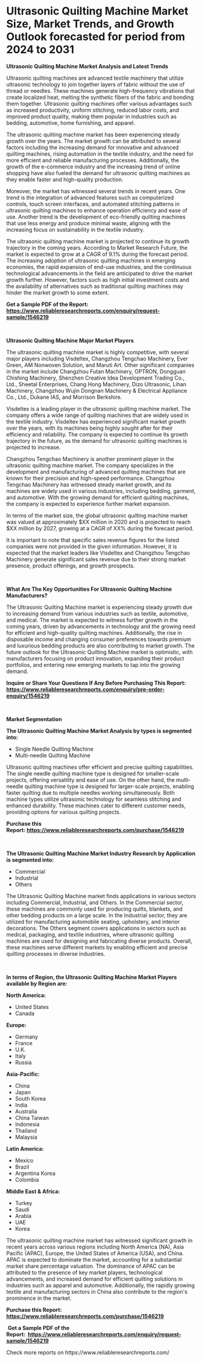 <p><h1>Ultrasonic Quilting Machine Market Size, Market Trends, and Growth Outlook forecasted for period from 2024 to 2031</h1></p><p><strong>Ultrasonic Quilting Machine Market Analysis and Latest Trends</strong></p>
<p><p>Ultrasonic quilting machines are advanced textile machinery that utilize ultrasonic technology to join together layers of fabric without the use of thread or needles. These machines generate high-frequency vibrations that create localized heat, melting the synthetic fibers of the fabric and bonding them together. Ultrasonic quilting machines offer various advantages such as increased productivity, uniform stitching, reduced labor costs, and improved product quality, making them popular in industries such as bedding, automotive, home furnishing, and apparel.</p><p>The ultrasonic quilting machine market has been experiencing steady growth over the years. The market growth can be attributed to several factors including the increasing demand for innovative and advanced quilting machines, rising automation in the textile industry, and the need for more efficient and reliable manufacturing processes. Additionally, the growth of the e-commerce industry and the increasing trend of online shopping have also fueled the demand for ultrasonic quilting machines as they enable faster and high-quality production.</p><p>Moreover, the market has witnessed several trends in recent years. One trend is the integration of advanced features such as computerized controls, touch screen interfaces, and automated stitching patterns in ultrasonic quilting machines to enhance operation efficiency and ease of use. Another trend is the development of eco-friendly quilting machines that use less energy and produce minimal waste, aligning with the increasing focus on sustainability in the textile industry.</p><p>The ultrasonic quilting machine market is projected to continue its growth trajectory in the coming years. According to Market Research Future, the market is expected to grow at a CAGR of 9.1% during the forecast period. The increasing adoption of ultrasonic quilting machines in emerging economies, the rapid expansion of end-use industries, and the continuous technological advancements in the field are anticipated to drive the market growth further. However, factors such as high initial investment costs and the availability of alternatives such as traditional quilting machines may hinder the market growth to some extent.</p></p>
<p><strong>Get a Sample PDF of the Report:&nbsp; <a href="https://www.reliableresearchreports.com/enquiry/request-sample/1546219">https://www.reliableresearchreports.com/enquiry/request-sample/1546219</a></strong></p>
<p>&nbsp;</p>
<p><strong>Ultrasonic Quilting Machine Major Market Players</strong></p>
<p><p>The ultrasonic quilting machine market is highly competitive, with several major players including Visdeltex, Changzhou Tengchao Machinery, Ever Green, AM Nonwoven Solution, and Maruti Art. Other significant companies in the market include Changzhou Futan Machinery, OPTRON, Dongguan Chishing Machinery, Shenzhen Creative Idea Development Trading Co., Ltd., Sheetal Enterprises, Chang Hong Machinery, Dizo Ultrasonic, Lihan Machinery, Changzhou Wujin Dongnan Machinery & Electrical Appliance Co., Ltd., Dukane IAS, and Morrison Berkshire.</p><p>Visdeltex is a leading player in the ultrasonic quilting machine market. The company offers a wide range of quilting machines that are widely used in the textile industry. Visdeltex has experienced significant market growth over the years, with its machines being highly sought after for their efficiency and reliability. The company is expected to continue its growth trajectory in the future, as the demand for ultrasonic quilting machines is projected to increase.</p><p>Changzhou Tengchao Machinery is another prominent player in the ultrasonic quilting machine market. The company specializes in the development and manufacturing of advanced quilting machines that are known for their precision and high-speed performance. Changzhou Tengchao Machinery has witnessed steady market growth, and its machines are widely used in various industries, including bedding, garment, and automotive. With the growing demand for efficient quilting machines, the company is expected to experience further market expansion.</p><p>In terms of the market size, the global ultrasonic quilting machine market was valued at approximately $XX million in 2020 and is projected to reach $XX million by 2027, growing at a CAGR of XX% during the forecast period.</p><p>It is important to note that specific sales revenue figures for the listed companies were not provided in the given information. However, it is expected that the market leaders like Visdeltex and Changzhou Tengchao Machinery generate significant sales revenue due to their strong market presence, product offerings, and growth prospects.</p></p>
<p>&nbsp;</p>
<p><strong>What Are The Key Opportunities For Ultrasonic Quilting Machine Manufacturers?</strong></p>
<p><p>The Ultrasonic Quilting Machine market is experiencing steady growth due to increasing demand from various industries such as textile, automotive, and medical. The market is expected to witness further growth in the coming years, driven by advancements in technology and the growing need for efficient and high-quality quilting machines. Additionally, the rise in disposable income and changing consumer preferences towards premium and luxurious bedding products are also contributing to market growth. The future outlook for the Ultrasonic Quilting Machine market is optimistic, with manufacturers focusing on product innovation, expanding their product portfolios, and entering new emerging markets to tap into the growing demand.</p></p>
<p><strong>Inquire or Share Your Questions If Any Before Purchasing This Report: <a href="https://www.reliableresearchreports.com/enquiry/pre-order-enquiry/1546219">https://www.reliableresearchreports.com/enquiry/pre-order-enquiry/1546219</a></strong></p>
<p>&nbsp;</p>
<p><strong>Market Segmentation</strong></p>
<p><strong>The Ultrasonic Quilting Machine Market Analysis by types is segmented into:</strong></p>
<p><ul><li>Single Needle Quilting Machine</li><li>Multi-needle Quilting Machine</li></ul></p>
<p><p>Ultrasonic quilting machines offer efficient and precise quilting capabilities. The single needle quilting machine type is designed for smaller-scale projects, offering versatility and ease of use. On the other hand, the multi-needle quilting machine type is designed for larger-scale projects, enabling faster quilting due to multiple needles working simultaneously. Both machine types utilize ultrasonic technology for seamless stitching and enhanced durability. These machines cater to different customer needs, providing options for various quilting projects.</p></p>
<p><strong>Purchase this Report:&nbsp;<a href="https://www.reliableresearchreports.com/purchase/1546219">https://www.reliableresearchreports.com/purchase/1546219</a></strong></p>
<p>&nbsp;</p>
<p><strong>The Ultrasonic Quilting Machine Market Industry Research by Application is segmented into:</strong></p>
<p><ul><li>Commercial</li><li>Industrial</li><li>Others</li></ul></p>
<p><p>The Ultrasonic Quilting Machine market finds applications in various sectors including Commercial, Industrial, and Others. In the Commercial sector, these machines are commonly used for producing quilts, blankets, and other bedding products on a large scale. In the Industrial sector, they are utilized for manufacturing automobile seating, upholstery, and interior decorations. The Others segment covers applications in sectors such as medical, packaging, and textile industries, where ultrasonic quilting machines are used for designing and fabricating diverse products. Overall, these machines serve different markets by enabling efficient and precise quilting processes in diverse industries.</p></p>
<p>&nbsp;</p>
<p><strong>In terms of Region, the Ultrasonic Quilting Machine Market Players available by Region are:</strong></p>
<p>
    <p> <strong> North America: </strong>
        <ul>
            <li>United States</li>
            <li>Canada</li>
        </ul>
        </p> 
    <p> <strong> Europe: </strong>
        <ul>
            <li>Germany</li>
            <li>France</li>
            <li>U.K.</li>
            <li>Italy</li>
            <li>Russia</li>
        </ul>
        </p> 
    <p> <strong> Asia-Pacific: </strong>
        <ul>
            <li>China</li>
            <li>Japan</li>
            <li>South Korea</li>
            <li>India</li>
            <li>Australia</li>
            <li>China Taiwan</li>
            <li>Indonesia</li>
            <li>Thailand</li>
            <li>Malaysia</li>
        </ul>
        </p> 
    <p> <strong> Latin America: </strong>
        <ul>
            <li>Mexico</li>
            <li>Brazil</li>
            <li>Argentina Korea</li>
            <li>Colombia</li>
        </ul>
        </p> 
    <p> <strong> Middle East & Africa: </strong>
        <ul>
            <li>Turkey</li>
            <li>Saudi</li>
            <li>Arabia</li>
            <li>UAE</li>
            <li>Korea</li>
        </ul>
    </p>
    </p>
<p><p>The ultrasonic quilting machine market has witnessed significant growth in recent years across various regions including North America (NA), Asia Pacific (APAC), Europe, the United States of America (USA), and China. APAC is expected to dominate the market, accounting for a substantial market share percentage valuation. The dominance of APAC can be attributed to the presence of key market players, technological advancements, and increased demand for efficient quilting solutions in industries such as apparel and automotive. Additionally, the rapidly growing textile and manufacturing sectors in China also contribute to the region's prominence in the market.</p></p>
<p><strong>Purchase this Report: <a href="https://www.reliableresearchreports.com/purchase/1546219">https://www.reliableresearchreports.com/purchase/1546219</a></strong></p>
<p>&nbsp;<strong>Get a Sample PDF of the Report:&nbsp;&nbsp;<a href="https://www.reliableresearchreports.com/enquiry/request-sample/1546219">https://www.reliableresearchreports.com/enquiry/request-sample/1546219</a></strong></p>
<p><strong></strong></p>
<p>Check more reports on https://www.reliableresearchreports.com/</p>